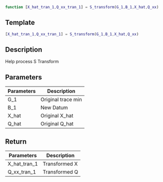  


```matlab
function [X_hat_tran_1,Q_xx_tran_1] = S_transform(G_1,B_1,X_hat,Q_xx)
```

## Template 

```matlab
[X_hat_tran_1,Q_xx_tran_1] = S_transform(G_1,B_1,X_hat,Q_xx)
```

## Description 
Help process S Transform


## Parameters 

| Parameters | Description        |
| ---------- | ------------------ |
| G_1        | Original trace min |
| B_1        | New Datum          |
| X_hat      | Original X_hat     |
| Q_hat      | Original Q_hat     |



## Return 

| Parameters   | Description   |
| ------------ | ------------- |
| X_hat_tran_1 | Transformed X |
| Q_xx_tran_1  | Transformed Q |



